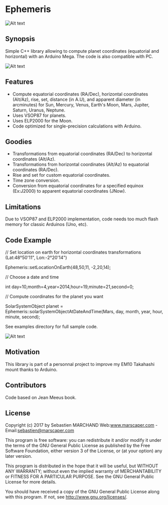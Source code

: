 # Ephemeris
![Alt text](/ephemeris.jpg?raw=true "Optional Title")


## Synopsis

Simple C++ library allowing to compute planet coordinates (equatorial and horizontal) with an Arduino Mega. The code is also compatible with PC.

![Alt text](/ephemeris_include_graph.png?raw=true "Optional Title")


## Features
- Compute equatorial coordinates (RA/Dec), horizontal coordinates (Alt/Az), rise, set, distance (in A.U), and apparent diameter (in arcminutes) for Sun, Mercury, Venus, Earth's Moon, Mars, Jupiter, Saturn, Uranus, Neptune.
- Uses VSOP87 for planets.
- Uses ELP2000 for the Moon.
- Code optimized for single-precision calculations with Arduino.

## Goodies
- Transformations from equatorial coordinates (RA/Dec) to horizontal coordinates (Alt/Az).
- Transformations from horizontal coordinates (Alt/Az) to equatorial coordinates (RA/Dec).
- Rise and set for custom equatorial coordinates.
- Time zone conversion.
- Conversion from equatorial coordinates for a specified equinox (Ex:J2000) to apparent equatorial coordinates (JNow).

## Limitations

Due to VSOP87 and ELP2000 implementation, code needs too much flash memory for classic Arduinos (Uno, etc).

## Code Example

// Set location on earth for horizontal coordinates transformations (Lat:48°50'11", Lon:-2°20'14")

Ephemeris::setLocationOnEarth(48,50,11, -2,20,14);

// Choose a date and time

int day=10,month=4,year=2014,hour=19,minute=21,second=0;

// Compute coordinates for the planet you want

SolarSystemObject planet = Ephemeris::solarSystemObjectAtDateAndTime(Mars, day, month, year, hour, minute, second);

See examples directory for full sample code.

![Alt text](/examples/PolarisFinder/PolarisFinder.jpg?raw=true "Optional Title")

## Motivation

This library is part of a personnal project to improve my EM10 Takahashi mount thanks to Arduino.

## Contributors

Code based on Jean Meeus book.

## License

Copyright (c) 2017 by Sebastien MARCHAND 
Web:www.marscaper.com - Email:sebastien@marscaper.com

This program is free software: you can redistribute it and/or modify
it under the terms of the GNU General Public License as published by
the Free Software Foundation, either version 3 of the License, or
(at your option) any later version.

This program is distributed in the hope that it will be useful,
but WITHOUT ANY WARRANTY; without even the implied warranty of
MERCHANTABILITY or FITNESS FOR A PARTICULAR PURPOSE.  See the
GNU General Public License for more details.

You should have received a copy of the GNU General Public License
along with this program.  If not, see <http://www.gnu.org/licenses/>.
